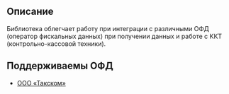 ## Описание
Библиотека облегчает работу при интеграции с различными ОФД (оператор фискальных данных) при получении данных и работе с
ККТ (контрольно-кассовой техники).

## Поддерживаемы ОФД
 * [ООО «Такском»](https://taxcom.ru/ofd/)
